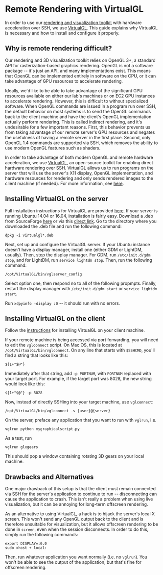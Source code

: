 # Remote Rendering with VirtualGL

In order to use our [rendering and visualization toolkit](https://www.github.com/BerkeleyAutomation/meshrender) with hardware acceleration over SSH, we use [VirtualGL](https://www.virtualgl.org/).
This guide explains why VirtualGL is necessary and how to install and configure it properly.

## Why is remote rendering difficult?

Our rendering and 3D visualization toolkit relies on OpenGL 3+, a standard API for rasterization-based graphics rendering.
OpenGL is not a software package -- it's just an API, and many implementations exist.
This means that OpenGL can be implemented entirely in software on the CPU, or it can
take advantage of GPU resources to accelerate rendering.

Ideally, we'd like to be able to take advantage of the significant GPU resources available on either our lab's machines or on EC2 GPU instances to accelerate rendering.
However, this is difficult to without specialized software.
When OpenGL commands are issued in a program run over SSH, the default behavior on most systems is to send the OpenGL commands back to the client machine and have the client's OpenGL implementation actually perform rendering.
This is called indirect rendering, and it's undesirable for a few important reasons.
First, this behavior prevents us from taking advantage of our remote server's GPU resources and negates the usefulness of having a remote server in the first place.
Second, only OpenGL 1.4 commands are supported via SSH, which removes the ability to use modern OpenGL features such as shaders.

In order to take advantage of both modern OpenGL and remote hardware acceleration, we use [VirtualGL](https://www.virtualgl.org/), an open-source toolkit for enabling direct hardware rendering over SSH.
VirtualGL allows us to run programs on the server that will use the server's X11 display, OpenGL implementation, and hardware resources for rendering and only sends rendered images to the client machine (if needed).
For more information, see [here](https://cdn.rawgit.com/VirtualGL/virtualgl/2.5.2/doc/index.html#hd003).

## Installing VirtualGL on the server

Full installation instructions for VirtualGL are provided [here](https://cdn.rawgit.com/VirtualGL/virtualgl/2.5.2/doc/index.html#hd005).
If your server is running Ubuntu 14.04 or 16.04, installation is fairly easy.
Download a .deb from SourceForge [here](https://sourceforge.net/projects/virtualgl/files/2.5.2/virtualgl_2.5.2_amd64.deb/download) or via this [direct link](https://downloads.sourceforge.net/project/virtualgl/2.5.2/virtualgl_2.5.2_amd64.deb?r=https%3A%2F%2Fsourceforge.net%2Fprojects%2Fvirtualgl%2Ffiles%2F2.5.2%2F&ts=1513547244&use_mirror=astuteinternet).
Go to the directory where you downloaded the .deb file and run the following command:

```
dpkg -i virtualgl*.deb
```

Next, set up and configure the VirtualGL server.
If your Ubuntu instance doesn't have a display manager, install one (either GDM or LightDM, usually).
Then, stop the display manager.
For GDM, run `/etc/init.d/gdm stop`, and for LightDM, run `service lightdm stop`.
Then, run the following command:
```
/opt/VirtualGL/bin/vglserver_config
```
Select option one, then respond no to all of the following propmpts. Finally, restart the display manager with `/etc/init.d/gdm start` or `service lightdm start`.

Run `xdpyinfo -display :0` -- it should run with no errors.

## Installing VirtualGL on the client

Follow the [instructions](https://cdn.rawgit.com/VirtualGL/virtualgl/2.5.2/doc/index.html#hd005) for installing VirtualGL on your client machine.

If your remote machine is being accessed via port forwarding,
you will need to edit the `vglconnect` script.
On Mac OS, this is located at `/opt/VirtualGL/bin/vglconnect`.
On any line that starts with `$SSHCMD`, you'll find a string that looks like this:
```
${1+"$@"}
```
Immediately after that string, add `-p PORTNUM`, with `PORTNUM` replaced with your target port.
For example, if the target port was 8028, the new string would look like this: 
```
${1+"$@"} -p 8028
```

Now, instead of directly SSHing into your target machine, use `vglconnect`:
```
/opt/VirtualGL/bin/vglconnect -s {user}@{server}
```

On the server, preface any application that you want to run with `vglrun`, i.e.
```
vglrun python mygraphicalscript.py
```

As a test, run
```
vglrun glxgears
```

This should pop a window containing rotating 3D gears on your local machine.

## Drawbacks and Alternatives

One major drawback of this setup is that the client must remain connected via SSH for the server's application to continue to run -- disconnecting can cause the application to crash.
This isn't really a problem when using live visualization, but it can be annoying for long-term offscreen rendering.

As an alternative to using VirtualGL, a hack is to hijack the server's local X screen.
This won't send any OpenGL output back to the client and is therefore unsuitable for visualization, but it allows offscreen rendering to be done in `screen`, even when the session disconnects.
In order to do this, simply run the following commands:
```
export DISPLAY=:0.0
sudo xhost + local:
```

Then, run whatever application you want normally (i.e. no `vglrun`). You won't be able to see the output of the application, but that's fine for offscreen rendering.

